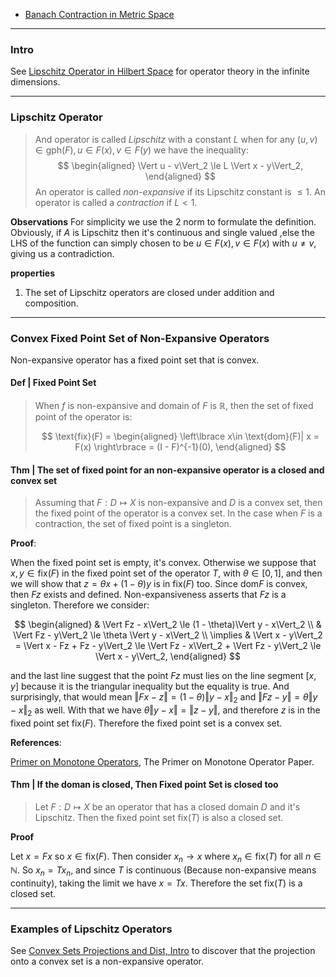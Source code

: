 - [Banach Contraction in Metric Space](Banach%20Contraction%20in%20Metric%20Space.md)

---
### **Intro**

See [Lipschitz Operator in Hilbert Space](Lipschitz%20Operator%20in%20Hilbert%20Space.md) for operator theory in the infinite dimensions. 


---
### **Lipschitz Operator**

> And operator is called *Lipschitz* with a constant $L$ when for any $(u, v)\in \text{gph}(F), u \in F(x), v \in F(y)$ we have the inequality: 
> $$
> \begin{aligned}
>     \Vert u - v\Vert_2 \le L \Vert x - y\Vert_2,
> \end{aligned}
> $$
> An operator is called *non-expansive* if its Lipschitz constant is $\le 1$. An operator is called a *contraction* if $L< 1$. 

**Observations**
For simplicity we use the 2 norm to formulate the definition. 
Obviously, if $A$ is Lipschitz then it's continuous and single valued ,else the LHS of the function can simply chosen to be $u\in F(x), v\in F(x)$ with $u\neq v$, giving us a contradiction. 


**properties**
1. The set of Lipschitz operators are closed under addition and composition. 

---
### **Convex Fixed Point Set of Non-Expansive Operators**

Non-expansive operator has a fixed point set that is convex. 

#### **Def | Fixed Point Set**
> When $f$ is non-expansive and domain of $F$ is $\mathbb R$, then the set of fixed point of the operator is: 
> 
> $$
> \text{fix}(F) = 
> \begin{aligned}
>    \left\lbrace
>        x\in \text{dom}(F)| x = F(x)
>    \right\rbrace = 
>    (I - F)^{-1}(0), 
> \end{aligned}
> $$

#### **Thm | The set of fixed point for an non-expansive operator is a closed and convex set**

> Assuming that $F : D \mapsto X$ is non-expansive and $D$ is a convex set, then the fixed point of the operator is a convex set. 
> In the case when $F$ is a contraction, the set of fixed point is a singleton. 

**Proof**: 

When the fixed point set is empty, it's convex. 
Otherwise we suppose that $x, y \in \text{fix}(F)$ in the fixed point set of the operator $T$, with $\theta \in [0, 1]$, and then we will show that $z = \theta x + (1 - \theta)y$ is in $\text{fix}(F)$ too. 
Since $\text{dom}F$ is convex, then $Fz$ exists and defined. 
Non-expansiveness asserts that $Fz$ is a singleton. 
Therefore we consider: 

$$
\begin{aligned}
    & \Vert Fz - x\Vert_2 \le (1 - \theta)\Vert y - x\Vert_2
    \\
    & \Vert Fz - y\Vert_2 \le \theta \Vert y - x\Vert_2
    \\
    \implies &
    \Vert x - y\Vert_2 = \Vert x - Fz + Fz - y\Vert_2 \le 
    \Vert Fz - x\Vert_2 + \Vert Fz - y\Vert_2
    \le 
    \Vert x - y\Vert_2, 
\end{aligned}
$$

and the last line suggest that the point $Fz$ must lies on the line segment $[x, y]$ because it is the triangular inequality but the equality is true. 
And surprisingly, that would mean $\Vert Fx - z\Vert = (1 - \theta) \Vert y - x\Vert_2$ and $\Vert Fz - y\Vert = \theta \Vert y - x\Vert_2$ as well. 
With that we have $\theta \Vert y - x\Vert = \Vert z - y\Vert$, and therefore $z$ is in the fixed point set $\text{fix}(F)$. 
Therefore the fixed point set is a convex set. 

**References**: 

[Primer on Monotone Operators](../../MATH%20999%20Paper%20Reviews%20and%20Frontier%20Mathematics/References%20Sep%202022/Primer%20on%20Monotone%20Operators.pdf), The Primer on Monotone Operator Paper. 

#### **Thm | If the doman is closed, Then Fixed point Set is closed too**
> Let $F: D \mapsto X$ be an operator that has a closed domain $D$ and it's Lipschitz. 
> Then the fixed point set $\text{fix} (T)$ is also a closed set. 

**Proof**

Let $x = Fx$ so $x \in \text{fix} (F)$. 
Then consider $x_n \rightarrow x$ where $x_n \in \text{fix}(T)$ for all $n \in \mathbb N$. 
So $x_n = Tx_n$, and since $T$ is continuous (Because non-expansive means continuity), taking the limit we have $x  = Tx$. 
Therefore the set $\text{fix}(T)$ is a closed set. 



---
### **Examples of Lipschitz Operators**

See [Convex Sets Projections and Dist, Intro](Convex%20Sets%20Projections%20and%20Dist,%20Intro.md) to discover that the projection onto a convex set is a non-expansive operator. 

